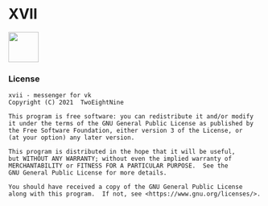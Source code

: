 # XVII

<a href="https://play.google.com/store/apps/details?id=com.twoeightnine.root.xvii" target="_blank">
  <img src="https://play.google.com/intl/en_us/badges/images/generic/en-play-badge.png" height="60"/>
</a>

### License
```
xvii - messenger for vk
Copyright (C) 2021  TwoEightNine

This program is free software: you can redistribute it and/or modify
it under the terms of the GNU General Public License as published by
the Free Software Foundation, either version 3 of the License, or
(at your option) any later version.

This program is distributed in the hope that it will be useful,
but WITHOUT ANY WARRANTY; without even the implied warranty of
MERCHANTABILITY or FITNESS FOR A PARTICULAR PURPOSE.  See the
GNU General Public License for more details.

You should have received a copy of the GNU General Public License
along with this program.  If not, see <https://www.gnu.org/licenses/>.
```

